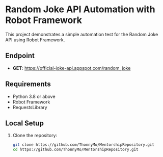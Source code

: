# Random Joke API Automation with Robot Framework
This project demonstrates a simple automation test for the Random Joke API using Robot Framework.

## Endpoint
- **GET**: https://official-joke-api.appspot.com/random_joke

## Requirements
- Python 3.8 or above
- Robot Framework
- RequestsLibrary

## Local Setup
1. Clone the repository:
   ```bash
   git clone https://github.com/ThonnyMo/MentorshipRepository.git
   cd https://github.com/ThonnyMo/MentorshipRepository.git
